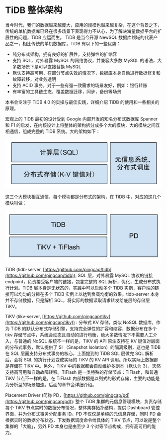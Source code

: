# TiDB 整体架构

当今时代，我们的数据越来越庞大，应用的规模也越来越复杂，在这个背景之下，传统的单机数据库已经在很多场景下表现得力不从心，为了解决海量数据平台的扩展性的问题，TiDB 应运而生。
TiDB 是当今开源 NewSQL 数据库领域的代表产品之一，相比传统的单机数据库，TiDB 有以下的一些优势：

* 纯分布式架构，拥有良好的扩展性，支持弹性的扩缩容
* 支持 SQL，对外暴露 MySQL 的网络协议，并兼容大多数 MySQL 的语法，大多数场景下是可以直接替换 MySQL
* 默认支持高可用，在部分节点失效的情况下，数据库本身自动进行数据修复和故障转移，对业务透明
* 支持 ACID 事务，对于一些有强一致需求的场景友好，例如：银行转账
* 有丰富的工具链生态，覆盖数据迁移，同步，备份等场景

本书会专注于 TiDB 4.0 的实操与最佳实践，详细介绍 TiDB 的使用和一些相关的原理。

宏观上的 TiDB 最初的设计受到 Google 内部开发的知名分布式数据库 Spanner 和 F1 的启发，在内核设计上将整体的架构拆分成多个大的模块，大的模块之间互相通信，组成完整的 TiDB 系统。大的架构如下：

![1.png](/res/session1/chapter1/tidb-architecture/1.png)

这三个大模块相互通信，每个模块都是分布式的架构，在 TiDB 中，对应的这几个模块叫做：

![2.png](/res/session1/chapter1/tidb-architecture/2.png)

TiDB (tidb-server, [https://github.com/pingcap/tidb](https://github.com/pingcap/tidb)): SQL 层，对外暴露 MySQL 协议的链接 endpoint，负责接受客户端的链接，包含完整的 SQL 解析，优化，生成分布式执行计划。TiDB 层本身是无状态的，实践中可以启动多个 TiDB 实例，客户端的链接可以均匀的分摊在多个 TiDB 实例上以达到负载均衡的效果。tidb-server 本身并不存储数据，只是解析 SQL，将实际的数据读取请求转发给底层的存储层 TiKV。

TiKV (tikv-server, [https://github.com/pingcap/tikv](https://github.com/pingcap/tikv)) : 分布式 KV 存储，类似 NoSQL 数据库，作为 TiDB 的默认分布式存储引擎，支持完全弹性的扩容和缩容，数据分布在多个 tikv 存储节点中，系统会动态且自动的进行均衡，绝大多数情况下不需要人工介入，与普通的 NoSQL 系统不一样的是，TiKV 的 API 原生支持在 KV 键值对层面的分布式事务，默认提供了 SI （Snapshot Isolation）的隔离级别，这也是 TiDB 在 SQL 层面支持分布式事务的核心，上面提到的 TiDB SQL 层做完 SQL 解析后，会将 SQL 的执行计划变成实际的 TiKV 的 KV API 调用。所以实际上数据都是存储在 TiKV 中。另外，TiKV 中的数据都会自动维护多副本（默认为 3），天然支持高可用和自动故障转移。TiFlash 是一类特殊的存储节点：TiFlash，和普通 TiKV 节点不一样的是，在 TiFlash 内部数据是以列式的形式存储，主要的功能是为分析型的场景加速。后面的章节会详细介绍。

Placement Driver (简称 PD，[https://github.com/pingcap/pd](https://github.com/pingcap/pd)): 整个 TiDB 集群的元信息管理模块，负责存储每个 TiKV 节点实时的数据分布情况，整体集群拓扑结构，提供 Dashboard 管控界面，并为分布式事务分配事务 ID。PD 不仅仅是单纯的元信息存储，同时 PD 会根据实时的数据分布状态，下发数据调度命令给具体的 TiKV 节点，可以说是整个集群的「大脑」，另外 PD 本身也是由至少 3 个对等节点构成，拥有高可用的能力。
